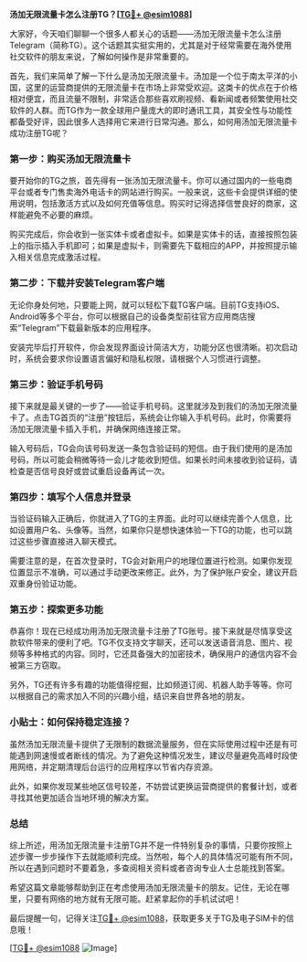 **汤加无限流量卡怎么注册TG？[[TG💪+ @esim1088](https://t.me/s/esim1088)]**

大家好，今天咱们聊聊一个很多人都关心的话题——汤加无限流量卡怎么注册Telegram（简称TG）。这个话题其实挺实用的，尤其是对于经常需要在海外使用社交软件的朋友来说，了解如何操作是非常重要的。

首先，我们来简单了解一下什么是汤加无限流量卡。汤加是一个位于南太平洋的小国，这里的运营商提供的无限流量卡在市场上非常受欢迎。这类卡的优点在于价格相对便宜，而且流量不限制，非常适合那些喜欢刷视频、看新闻或者频繁使用社交软件的人群。而TG作为一款全球用户量庞大的即时通讯工具，其安全性与功能性都备受好评，因此很多人选择用它来进行日常沟通。那么，如何用汤加无限流量卡成功注册TG呢？

### 第一步：购买汤加无限流量卡

要开始你的TG之旅，首先得有一张汤加无限流量卡。你可以通过国内的一些电商平台或者专门售卖海外电话卡的网站进行购买。一般来说，这些卡会提供详细的使用说明，包括激活方式以及如何充值等信息。购买时记得选择信誉良好的商家，这样能避免不必要的麻烦。

购买完成后，你会收到一张实体卡或者虚拟卡。如果是实体卡的话，直接按照包装上的指示插入手机即可；如果是虚拟卡，则需要先下载相应的APP，并按照提示输入相关信息完成激活过程。

### 第二步：下载并安装Telegram客户端

无论你身处何地，只要能上网，就可以轻松下载TG客户端。目前TG支持iOS、Android等多个平台，你可以根据自己的设备类型前往官方应用商店搜索“Telegram”下载最新版本的应用程序。

安装完毕后打开软件，你会发现界面设计简洁大方，功能分区也很清晰。初次启动时，系统会要求你设置语言偏好和隐私权限，请根据个人习惯进行调整。

### 第三步：验证手机号码

接下来就是最关键的一步了——验证手机号码。这里就涉及到我们的汤加无限流量卡了。点击TG首页的“注册”按钮后，系统会让你输入手机号码。此时，你需要将汤加无限流量卡插入手机，并确保网络连接正常。

输入号码后，TG会向该号码发送一条包含验证码的短信。由于我们使用的是汤加号码，所以可能会稍微等待一会儿才能收到短信。如果长时间未接收到验证码，请检查是否信号良好或尝试重启设备再试一次。

### 第四步：填写个人信息并登录

当验证码输入正确后，你就进入了TG的主界面。此时可以继续完善个人信息，比如设置用户名、头像等。当然，如果你只是想快速体验一下TG的功能，也可以跳过这些步骤直接进入聊天模式。

需要注意的是，在首次登录时，TG会对新用户的地理位置进行检测。如果你发现位置显示不准确，可以通过手动更改来修正。此外，为了保护账户安全，建议开启双重身份验证功能。

### 第五步：探索更多功能

恭喜你！现在已经成功用汤加无限流量卡注册了TG账号。接下来就是尽情享受这款软件带来的便利了吧。TG不仅支持文字聊天，还可以发送语音消息、图片、视频等多种格式的内容。同时，它还具备强大的加密技术，确保用户的通信内容不会被第三方窃取。

另外，TG还有许多有趣的功能值得挖掘，比如频道订阅、机器人助手等等。你可以根据自己的需求加入不同的兴趣小组，结识来自世界各地的朋友。

### 小贴士：如何保持稳定连接？

虽然汤加无限流量卡提供了无限制的数据流量服务，但在实际使用过程中还是有可能遇到网速慢或者断线的情况。为了避免这种情况发生，建议尽量避免高峰时段使用网络，并定期清理后台运行的应用程序以节省内存资源。

此外，如果你发现某些地区信号较差，不妨尝试更换运营商提供的套餐计划，或者寻找其他更加适合当地环境的解决方案。

### 总结

综上所述，用汤加无限流量卡注册TG并不是一件特别复杂的事情，只要你按照上述步骤一步步操作下去就能顺利完成。当然啦，每个人的具体情况可能有所不同，所以在遇到问题时不要着急，多查阅相关资料或者咨询专业人士总能找到答案。

希望这篇文章能够帮助到正在考虑使用汤加无限流量卡的朋友。记住，无论在哪里，只要有网络的地方就有无限可能。赶紧拿起你的手机试试吧！

最后提醒一句，记得关注[TG💪+ @esim1088](https://t.me/s/esim1088)，获取更多关于TG及电子SIM卡的信息哦！

[[TG💪+ @esim1088](https://t.me/s/esim1088) ![Image](https://i.postimg.cc/4NQfJmqS/Snipaste-2025-05-13-00-14-12.png)]